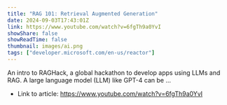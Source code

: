 ```yaml
---
title: "RAG 101: Retrieval Augmented Generation"
date: 2024-09-03T17:43:01Z
link: https://www.youtube.com/watch?v=6fgTh9a0YvI
showShare: false
showReadTime: false
thumbnail: images/ai.png
tags: ["developer.microsoft.com/en-us/reactor"]
---
```

An intro to RAGHack, a global hackathon to develop apps using LLMs and RAG. A large language model (LLM) like GPT-4 can be ...

- Link to article: https://www.youtube.com/watch?v=6fgTh9a0YvI